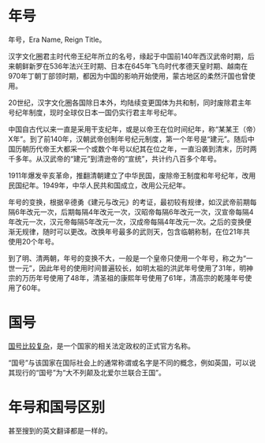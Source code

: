 <!-- ex_nolevel -->

# 年号
年号，Era Name, Reign Title。

汉字文化圈君主时代帝王纪年所立的名号，缘起于中国前140年西汉武帝时期，后来朝鲜新罗在536年法兴王时期、日本在645年飞鸟时代孝德天皇时期、越南在970年丁朝丁部领时期，都因为中国的影响开始使用，蒙古地区的柔然汗国也曾使用。

20世纪，汉字文化圈各国除日本外，均陆续变更国体为共和制，同时废除君主年号纪年制度，现时全球仅日本一国仍实行君主年号纪年。

中国自古代以来一直是采用干支纪年，或是以帝王在位时间纪年，称“某某王（帝）X年”。到了前140年，汉朝武帝创制年号纪元制度，第一个年号是“建元”。随后中国历朝历代帝王大都采一个或数个年号以纪其在位之年，一直沿袭到清末，历时两千多年。从汉武帝的“建元”到清逊帝的“宣统”，共计约八百多个年号。

1911年爆发辛亥革命，推翻清朝建立了中华民国，废除帝王制度和年号纪年，改用民国纪年。1949年，中华人民共和国成立，改用公元纪年。

年号的变换，根据辛德勇《建元与改元》的考证，最初较有规律，如汉武帝前期每隔6年改元一次，后期每隔4年改元一次，汉昭帝每隔6年改元一次，汉宣帝每隔4年改元一次，汉元帝每隔5年改元一次，汉成帝每隔4年改元一次。之后的变换便渐无规律，随时可以更改。改换年号最多的武则天，包含临朝称制，在位21年共使用20个年号。

到了明、清两朝，年号的变换不大，一般是一个皇帝只使用一个年号，称之为“一世一元”，因此年号的使用时间普遍较长，如明太祖的洪武年号使用了31年，明神宗的万历年号使用了48年，清圣祖的康熙年号使用了61年，清高宗的乾隆年号使用了60年。

# 国号
[国号比较复杂](https://zh.wikipedia.org/zh-cn/国号)，是一个国家的相关法定政权的正式官方名称。

“国号”与该国家在国际社会上的通常称谓或名字是不同的概念，例如英国，可以说其现行的“国号”为“大不列颠及北爱尔兰联合王国”。

# 年号和国号区别
甚至搜到的英文翻译都是一样的。
